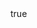 ---
info:
  name: MiG-27M
  image: /img/aircraft/atgm/ussr/2_mig-27m.png
  class: ПТ
  country: СССР
  cost: 115
  year: 1978

body:
  hp: 10
  armor_front: 0
  armor_side: 0
  armor_rear: 0
  armor_top: 0
  ecm: 30
  stealth: Плохо
  air_detection: Хорошо
  speed: 900
  turn_radius: 400
  fuel: 4500
  tot: 135

autocannon:
  name: Gsh-6-30
  attr_ptk: true
  attr_fg: true
  ammo: 350
  range_ground: 2800
  range_helicopters: 1575
  range_airplanes: 1575
  accuracy: 30
  stabilizer: 30
  ap_power: 4
  he_power: 1
  suppression: 138
  rate_of_fire: 1418

agm:
  name: Kh-23ML
  attr_ptk: true
  attr_pa: true
  ammo: 2
  range_ground: 3150
  accuracy: 50
  stabilizer: 50
  ap_power: 28
  suppression: 150
  rate_of_fire: 60
---